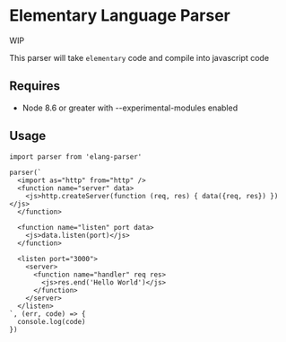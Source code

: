 # Elementary Language Parser

WIP

This parser will take `elementary` code and compile into javascript code

## Requires

* Node 8.6 or greater with --experimental-modules enabled

## Usage

```
import parser from 'elang-parser'

parser(`
  <import as="http" from="http" />
  <function name="server" data>
    <js>http.createServer(function (req, res) { data({req, res}) })</js>
  </function>

  <function name="listen" port data>
    <js>data.listen(port)</js>
  </function>

  <listen port="3000">
    <server>
      <function name="handler" req res>
        <js>res.end('Hello World')</js>
      </function>
    </server>
  </listen>
`, (err, code) => {
  console.log(code)
})
```
